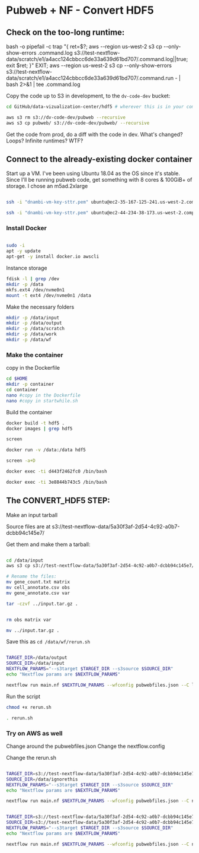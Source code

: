# Pubweb + NF - Convert HDF5


## Check on the too-long runtime:


bash -o pipefail -c trap "{ ret=$?; aws --region us-west-2 s3 cp --only-show-errors .command.log s3://test-nextflow-data/scratch/e1/a4acc124cbbcc6de33a639d61bd707/.command.log||true; exit $ret; }" EXIT; aws --region us-west-2 s3 cp --only-show-errors s3://test-nextflow-data/scratch/e1/a4acc124cbbcc6de33a639d61bd707/.command.run - | bash 2>&1 | tee .command.log



Copy the code up to S3 in development, to the ```dv-code-dev``` bucket:

```bash
cd GitHub/data-vizualization-center/hdf5 # wherever this is in your computer

aws s3 rm s3://dv-code-dev/pubweb --recursive
aws s3 cp pubweb/ s3://dv-code-dev/pubweb/ --recursive

```

Get the code from prod, do a diff with the code in dev.
What's changed? Loops? Infinite runtimes? WTF? 


## Connect to the already-existing docker container

Start up a VM. I've been using Ubuntu 18.04 as the OS since it's stable. Since I'll be running pubweb code, get something with 8 cores & 100GiB+ of storage. I chose an m5ad.2xlarge


```bash

ssh -i "dnambi-vm-key-sttr.pem" ubuntu@ec2-35-167-125-241.us-west-2.compute.amazonaws.com

ssh -i "dnambi-vm-key-sttr.pem" ubuntu@ec2-44-234-38-173.us-west-2.compute.amazonaws.com


```


### Install Docker

```bash

sudo -i
apt -y update
apt-get -y install docker.io awscli

```

Instance storage

```bash
fdisk -l | grep /dev
mkdir -p /data
mkfs.ext4 /dev/nvme0n1
mount -t ext4 /dev/nvme0n1 /data
```

Make the necessary folders

```bash
mkdir -p /data/input
mkdir -p /data/output
mkdir -p /data/scratch
mkdir -p /data/work
mkdir -p /data/wf

```

### Make the container

copy in the Dockerfile

```bash
cd $HOME
mkdir -p container
cd container
nano #copy in the Dockerfile
nano #copy in startwhile.sh
```

Build the container

```bash
docker build -t hdf5 .
docker images | grep hdf5

screen

docker run -v /data:/data hdf5

screen -a+D

docker exec -ti d443f2462fc0 /bin/bash

docker exec -ti 3e8844b743c5 /bin/bash
```

## The CONVERT_HDF5 STEP:


Make an input tarball

Source files are at s3://test-nextflow-data/5a30f3af-2d54-4c92-a0b7-dcbb94c145e7/

Get them and make them a tarball:

```bash

cd /data/input
aws s3 cp s3://test-nextflow-data/5a30f3af-2d54-4c92-a0b7-dcbb94c145e7/ . --recursive 

# Rename the files:
mv gene_count.txt matrix
mv cell_annotate.csv obs
mv gene_annotate.csv var

tar -czvf ../input.tar.gz .


rm obs matrix var

mv ../input.tar.gz .

```

Save this as ```cd /data/wf/rerun.sh```

```bash

TARGET_DIR=/data/output
SOURCE_DIR=/data/input
NEXTFLOW_PARAMS="--s3target $TARGET_DIR --s3source $SOURCE_DIR"
echo "Nextflow params are $NEXTFLOW_PARAMS"

nextflow run main.nf $NEXTFLOW_PARAMS --wfconfig pubwebfiles.json --C local.config

```

Run the script

```bash
chmod +x rerun.sh

. rerun.sh

```

### Try on AWS as well



Change around the pubwebfiles.json
Change the nextflow.config

Change the rerun.sh

```bash

TARGET_DIR=s3://test-nextflow-data/5a30f3af-2d54-4c92-a0b7-dcbb94c145e7/
SOURCE_DIR=/data/ignorethis
NEXTFLOW_PARAMS="--s3target $TARGET_DIR --s3source $SOURCE_DIR"
echo "Nextflow params are $NEXTFLOW_PARAMS"

nextflow run main.nf $NEXTFLOW_PARAMS --wfconfig pubwebfiles.json --C nextflow.config

```



```bash

TARGET_DIR=s3://test-nextflow-data/5a30f3af-2d54-4c92-a0b7-dcbb94c145e7/
SOURCE_DIR=s3://test-nextflow-data/5a30f3af-2d54-4c92-a0b7-dcbb94c145e7/src/
NEXTFLOW_PARAMS="--s3target $TARGET_DIR --s3source $SOURCE_DIR"
echo "Nextflow params are $NEXTFLOW_PARAMS"

nextflow run main.nf $NEXTFLOW_PARAMS --wfconfig pubwebfiles.json --C nextflow.config

```

